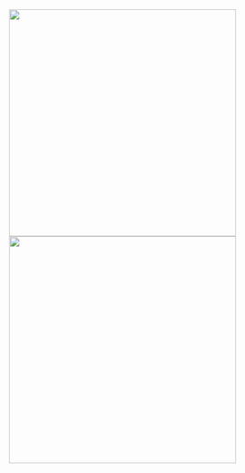 <div id="header" align="center">
  <img src="https://media.giphy.com/media/EOmYN5kVP3W2Lyn6dx/giphy.gif" width="400"/>
  <img src="[https://media.giphy.com/media/EOmYN5kVP3W2Lyn6dx/giphy.gif](https://media-exp2.licdn.com/dms/image/C4E03AQHpQtDE_RtTcg/profile-displayphoto-shrink_800_800/0/1641491774182?e=1662595200&v=beta&t=XsHtz7CGSw5jHaUvKtmRdPLRxOT90Zc18HBCCyQv1zM)" width="400"/>
</div>




<!--
**danimir77/danimir77** is a ✨ _special_ ✨ repository because its `README.md` (this file) appears on your GitHub profile.

Here are some ideas to get you started:

- 🔭 I’m currently working on ...
- 🌱 I’m currently learning ...
- 👯 I’m looking to collaborate on ...
- 🤔 I’m looking for help with ...
- 💬 Ask me about ...
- 📫 How to reach me: ...
- 😄 Pronouns: ...
- ⚡ Fun fact: ...
-->
